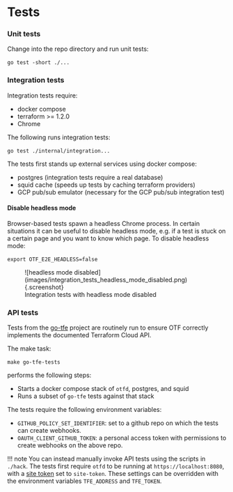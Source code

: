 # Tests

### Unit tests

Change into the repo directory and run unit tests:

```
go test -short ./...
```

### Integration tests

Integration tests require:

* docker compose
* terraform >= 1.2.0
* Chrome

The following runs integration tests:

```
go test ./internal/integration...
```

The tests first stands up external services using docker compose:

* postgres (integration tests require a real database)
* squid cache (speeds up tests by caching terraform providers)
* GCP pub/sub emulator (necessary for the GCP pub/sub integration test)

#### Disable headless mode

Browser-based tests spawn a headless Chrome process. In certain situations it
can be useful to disable headless mode, e.g. if a test is stuck on a certain
page and you want to know which page. To disable headless mode:

```
export OTF_E2E_HEADLESS=false
```

<figure markdown>
![headless mode disabled](images/integration_tests_headless_mode_disabled.png){.screenshot}
<figcaption>Integration tests with headless mode disabled</figcaption>
</figure>

### API tests

Tests from the [go-tfe](https://github.com/hashicorp/go-tfe) project are routinely run to ensure OTF correctly implements the documented Terraform Cloud API.

The make task:

```
make go-tfe-tests
```

performs the following steps:

* Starts a docker compose stack of `otfd`, postgres, and squid
* Runs a subset of `go-tfe` tests against that stack

The tests require the following environment variables:

* `GITHUB_POLICY_SET_IDENTIFIER`: set to a github repo on which the tests can create webhooks.
* `OAUTH_CLIENT_GITHUB_TOKEN`: a personal access token with permissions to create webhooks on the above repo.

!!! note
    You can instead manually invoke API tests using the scripts in `./hack`. The tests first require `otfd` to be running at `https://localhost:8080`, with a [site token](../config/flags/#-site-token) set to `site-token`. These settings can be overridden with the environment variables `TFE_ADDRESS` and `TFE_TOKEN`.
